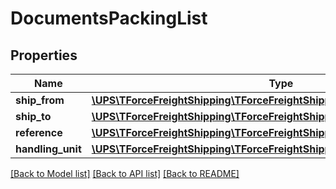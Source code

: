 # DocumentsPackingList

## Properties
Name | Type | Description | Notes
------------ | ------------- | ------------- | -------------
**ship_from** | [**\UPS\TForceFreightShipping\TForceFreightShipping\PackingListShipFrom**](PackingListShipFrom.md) |  | [optional] 
**ship_to** | [**\UPS\TForceFreightShipping\TForceFreightShipping\PackingListShipTo**](PackingListShipTo.md) |  | [optional] 
**reference** | [**\UPS\TForceFreightShipping\TForceFreightShipping\PackingListReference[]**](PackingListReference.md) |  | [optional] 
**handling_unit** | [**\UPS\TForceFreightShipping\TForceFreightShipping\PackingListHandlingUnit**](PackingListHandlingUnit.md) |  | [optional] 

[[Back to Model list]](../../README.md#documentation-for-models) [[Back to API list]](../../README.md#documentation-for-api-endpoints) [[Back to README]](../../README.md)

